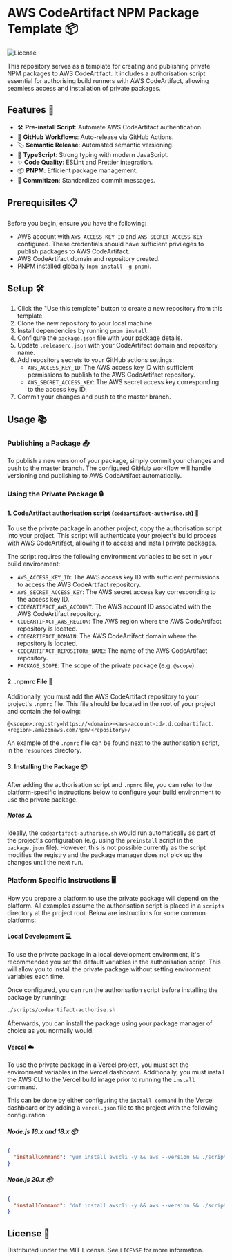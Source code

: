 # AWS CodeArtifact NPM Package Template 📦

![License](https://img.shields.io/badge/license-MIT-green)

This repository serves as a template for creating and publishing private NPM packages to AWS CodeArtifact. It includes a
authorisation script essential for authorising build runners with AWS CodeArtifact, allowing seamless access and 
installation of private packages.

## Features 🌟

- 🛠 ️**Pre-install Script**: Automate AWS CodeArtifact authentication.
- 🔄 **GitHub Workflows**: Auto-release via GitHub Actions.
- 🏷️ **Semantic Release**: Automated semantic versioning.
- 📜 **TypeScript**: Strong typing with modern JavaScript.
- ✨ **Code Quality**: ESLint and Prettier integration.
- 📦 **PNPM**: Efficient package management.
- 📝 **Commitizen**: Standardized commit messages.

## Prerequisites 📋

Before you begin, ensure you have the following:
- AWS account with `AWS_ACCESS_KEY_ID` and `AWS_SECRET_ACCESS_KEY` configured. These credentials should have sufficient 
privileges to publish packages to AWS CodeArtifact.
- AWS CodeArtifact domain and repository created.
- PNPM installed globally (`npm install -g pnpm`).

## Setup 🛠️

1. Click the "Use this template" button to create a new repository from this template.
2. Clone the new repository to your local machine.
3. Install dependencies by running `pnpm install`.
4. Configure the `package.json` file with your package details.
5. Update `.releaserc.json` with your CodeArtifact domain and repository name.
6. Add repository secrets to your GitHub actions settings:
   - `AWS_ACCESS_KEY_ID`: The AWS access key ID with sufficient permissions to publish to the AWS CodeArtifact repository.
   - `AWS_SECRET_ACCESS_KEY`: The AWS secret access key corresponding to the access key ID.
7. Commit your changes and push to the master branch.

## Usage 📚

### Publishing a Package 📤

To publish a new version of your package, simply commit your changes and push to the master branch. The configured GitHub 
workflow will handle versioning and publishing to AWS CodeArtifact automatically.

### Using the Private Package 🔒

#### 1. CodeArtifact authorisation script (`codeartifact-authorise.sh`) 📄
To use the private package in another project, copy the authorisation script into your project. This script will 
authenticate your project's build process with AWS CodeArtifact, allowing it to access and install private packages.

The script requires the following environment variables to be set in your build environment:
- `AWS_ACCESS_KEY_ID`: The AWS access key ID with sufficient permissions to access the AWS CodeArtifact repository.
- `AWS_SECRET_ACCESS_KEY`: The AWS secret access key corresponding to the access key ID.
- `CODEARTIFACT_AWS_ACCOUNT`: The AWS account ID associated with the AWS CodeArtifact repository.
- `CODEARTIFACT_AWS_REGION`: The AWS region where the AWS CodeArtifact repository is located.
- `CODEARTIFACT_DOMAIN`: The AWS CodeArtifact domain where the repository is located.
- `CODEARTIFACT_REPOSITORY_NAME`: The name of the AWS CodeArtifact repository.
- `PACKAGE_SCOPE`: The scope of the private package (e.g. `@scope`).

#### 2. .npmrc File 📑
Additionally, you must add the AWS CodeArtifact repository to your project's `.npmrc` file. This file should be located 
in the root of your project and contain the following:

```
@<scope>:registry=https://<domain>-<aws-account-id>.d.codeartifact.<region>.amazonaws.com/npm/<repository>/
```

An example of the `.npmrc` file can be found next to the authorisation script, in the `resources` directory.

#### 3. Installing the Package 📦
After adding the authorisation script and `.npmrc` file, you can refer to the platform-specific instructions below to
configure your build environment to use the private package.

##### Notes ⚠️
Ideally, the `codeartifact-authorise.sh` would run automatically as part of the project's configuration (e.g. using the
`preinstall` script in the `package.json` file). However, this is not possible currently as the script modifies the
registry and the package manager does not pick up the changes until the next run.

### Platform Specific Instructions 🖥️
How you prepare a platform to use the private package will depend on the platform. All examples assume the authorisation
script is placed in a `scripts` directory at the project root. Below are instructions for some common platforms:

#### Local Development 💻
To use the private package in a local development environment, it's recommended you set the default variables in the
authorisation script. This will allow you to install the private package without setting environment variables each time.

Once configured, you can run the authorisation script before installing the package by running:
```bash
./scripts/codeartifact-authorise.sh
```

Afterwards, you can install the package using your package manager of choice as you normally would.

#### Vercel ☁️
To use the private package in a Vercel project, you must set the environment variables in the Vercel dashboard.
Additionally, you must install the AWS CLI to the Vercel build image prior to running the `install` command.

This can be done by either configuring the `install command` in the Vercel dashboard or by adding a `vercel.json` file to 
the project with the following configuration:

##### Node.js 16.x and 18.x 📦
```json
{
  "installCommand": "yum install awscli -y && aws --version && ./scripts/codeartifact-authorise.sh && npm install"
}
```

##### Node.js 20.x 📦
```json
{
  "installCommand": "dnf install awscli -y && aws --version && ./scripts/codeartifact-authorise.sh && npm install"
}
```

## License 📄

Distributed under the MIT License. See `LICENSE` for more information.
